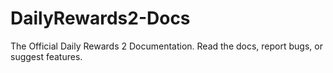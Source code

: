 # DailyRewards2-Docs
The Official Daily Rewards 2 Documentation. Read the docs, report bugs, or suggest features.

